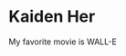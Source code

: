 <!DOCTYPE html>
<html lang="en">
<head>
    <meta charset="UTF-8">
    <meta name="viewport" content="width=device-width, initial-scale=1.0">
    <title>Assignment 4 - Merge Conflict</title>
</head>
<body>
    <h1>Kaiden Her</h1>
    <p>My favorite movie is WALL-E</p>
</body>
</html>
